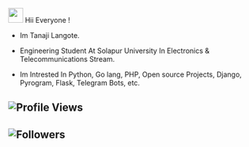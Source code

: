 <img src="https://raw.githubusercontent.com/MartinHeinz/MartinHeinz/master/wave.gif" width="30px"> Hii Everyone !
- Im Tanaji Langote.
- Engineering Student At Solapur University In Electronics & Telecommunications Stream.

- Im Intrested In Python, Go lang, PHP, Open source Projects, Django, Pyrogram, Flask, Telegram Bots, etc. 



## ![Profile Views](https://gpvc.arturio.dev/Mr-tanaji)
## ![Followers ](https://img.shields.io/github/followers/mr-tanaji?style=social)


